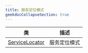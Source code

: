 ```yaml
---
title: 服务定位模式
geekdocCollapseSection: true
---
```


| 类 | 描述 |
| - | - |
| [ServiceLocator](/WithWhatForUnity/DesignPattern/Inject/ServiceLocator) | 服务定位模式 |